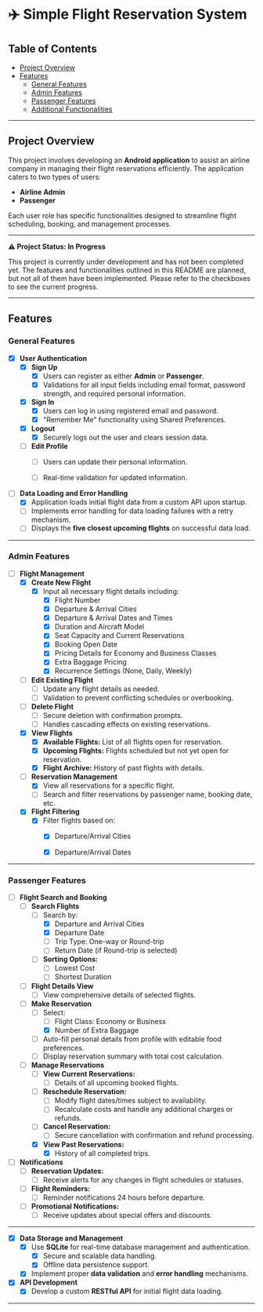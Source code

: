 
# ✈️ Simple Flight Reservation System

## Table of Contents
- [Project Overview](#project-overview)
- [Features](#features)
  - [General Features](#general-features)
  - [Admin Features](#admin-features)
  - [Passenger Features](#passenger-features)
  - [Additional Functionalities](#additional-functionalities)

---

## Project Overview
This project involves developing an **Android application** to assist an airline company in managing their flight reservations efficiently. The application caters to two types of users:

- **Airline Admin**
- **Passenger**

Each user role has specific functionalities designed to streamline flight scheduling, booking, and management processes.

---



**⚠️ Project Status: In Progress**

This project is currently under development and has not been completed yet. The features and functionalities outlined in this README are planned, but not all of them have been implemented. Please refer to the checkboxes to see the current progress.

---


## Features

### General Features
- [X] **User Authentication**
  - [X] **Sign Up**
    - [X] Users can register as either **Admin** or **Passenger**.
    - [X] Validations for all input fields including email format, password strength, and required personal information.
  - [X] **Sign In**
    - [X] Users can log in using registered email and password.
    - [X] "Remember Me" functionality using Shared Preferences.
  - [X] **Logout**
    - [X] Securely logs out the user and clears session data.
  - [ ] **Edit Profile**
    - [ ] Users can update their personal information.
    - [ ] Real-time validation for updated information.

    
- [ ] **Data Loading and Error Handling**
  - [X] Application loads initial flight data from a custom API upon startup.
  - [ ] Implements error handling for data loading failures with a retry mechanism.
  - [ ] Displays the **five closest upcoming flights** on successful data load.

---

### Admin Features
- [ ] **Flight Management**
  - [X] **Create New Flight**
    - [X] Input all necessary flight details including:
      - [X] Flight Number
      - [X] Departure & Arrival Cities
      - [X] Departure & Arrival Dates and Times
      - [X] Duration and Aircraft Model
      - [X] Seat Capacity and Current Reservations
      - [X] Booking Open Date
      - [X] Pricing Details for Economy and Business Classes
      - [X] Extra Baggage Pricing
      - [X] Recurrence Settings (None, Daily, Weekly)
      
  - [ ] **Edit Existing Flight**
    - [ ] Update any flight details as needed.
    - [ ] Validation to prevent conflicting schedules or overbooking.
          
  - [ ] **Delete Flight**
    - [ ] Secure deletion with confirmation prompts.
    - [ ] Handles cascading effects on existing reservations.
          
  - [X] **View Flights**
    - [X] **Available Flights:** List of all flights open for reservation.
    - [X] **Upcoming Flights:** Flights scheduled but not yet open for reservation.
    - [X] **Flight Archive:** History of past flights with details.
          
  - [ ] **Reservation Management**
    - [X] View all reservations for a specific flight.
    - [ ] Search and filter reservations by passenger name, booking date, etc.
          
  - [X] **Flight Filtering**
    - [X] Filter flights based on:
      - [X] Departure/Arrival Cities
      - [X] Departure/Arrival Dates


---

### Passenger Features
- [ ] **Flight Search and Booking**
  - [ ] **Search Flights**
    - [ ] Search by:
      - [X] Departure and Arrival Cities
      - [X] Departure Date
      - [ ] Trip Type: One-way or Round-trip
      - [ ] Return Date (if Round-trip is selected)
    - [ ] **Sorting Options:**
      - [ ] Lowest Cost
      - [ ] Shortest Duration
  - [ ] **Flight Details View**
    - [ ] View comprehensive details of selected flights.
  - [ ] **Make Reservation**
    - [ ] Select:
      - [ ] Flight Class: Economy or Business
      - [X] Number of Extra Baggage

    - [ ] Auto-fill personal details from profile with editable food preferences.
    - [ ] Display reservation summary with total cost calculation.

  - [ ] **Manage Reservations**
    - [ ] **View Current Reservations:**
      - [ ] Details of all upcoming booked flights.
    - [ ] **Reschedule Reservation:**
      - [ ] Modify flight dates/times subject to availability.
      - [ ] Recalculate costs and handle any additional charges or refunds.
    - [ ] **Cancel Reservation:**
      - [ ] Secure cancellation with confirmation and refund processing.
    - [X] **View Past Reservations:**
      - [X] History of all completed trips.
- [ ] **Notifications**
  - [ ] **Reservation Updates:**
    - [ ] Receive alerts for any changes in flight schedules or statuses.
  - [ ] **Flight Reminders:**
    - [ ] Reminder notifications 24 hours before departure.
  - [ ] **Promotional Notifications:**
    - [ ] Receive updates about special offers and discounts.

---


- [X] **Data Storage and Management**
  - [X] Use **SQLite** for real-time database management and authentication.
    - [X] Secure and scalable data handling.
    - [X] Offline data persistence support.
  - [X] Implement proper **data validation** and **error handling** mechanisms.
- [X] **API Development**
  - [X] Develop a custom **RESTful API** for initial flight data loading.
    
---




